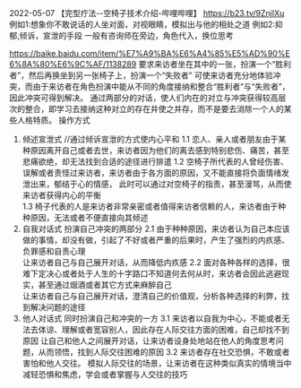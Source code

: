 
2022-05-07
【完型疗法--空椅子技术介绍-哔哩哔哩】 https://b23.tv/9ZnjIXu
例如1:想象你不敢说话的人坐对面，对视眼睛，模拟出与他的相处之道
例如2:抑郁,倾诉，宣泄的手段
一般有咨询师在旁边，角色代入，换位思考

https://baike.baidu.com/item/%E7%A9%BA%E6%A4%85%E5%AD%90%E6%8A%80%E6%9C%AF/1138289
要求来访者坐在其中的一张，扮演一个“胜利者”，然后再换坐到另一张椅子上，扮演一个“失败者”
可使来访者充分地体验冲突，而由于来访者在角色扮演中能从不同的角度接纳和整合“胜利者”与“失败者”，因此冲突可得到解决。
通过两部分的对话，使人们内在的对立与冲突获得较高层次的整合，即学习去接纳这种对立的存在并使之并存，而不是要去消除一个人的某些人格特质。
操作方式
1. 倾述宣泄式   //通过倾诉宣泄的方式使内心平和
1.1 恋人、亲人或者朋友由于某种原因离开自己或者去世，来访者因为他们的离去感到特别悲伤、痛苦，甚至悲痛欲绝，却无法找到合适的途径进行排遣
1.2 空椅子所代表的人曾经伤害、误解或者责怪过来访者，来访者由于各方面的原因，又不能直接将负面情绪发泄出来，郁结于心的情感，
    此时可以通过对空椅子的指责，甚至漫骂，从而使来访者获得内心的平衡   
1.3 椅子代表的人是来访者非常亲密或者值得来访者信赖的人，来访者由于种种原因，无法或者不便直接向其倾述    
2. 自我对话式  扮演自己冲突的两部分
2.1 由于种种原因，来访者认为自己本应该做的事情，却没有做，引起了不好或者严重的后果时，产生了强烈的内疚感、负罪感和自责心理   
   让来访者自己与自己展开对话，从而降低内疚感
2.2 面对各种各样的选择，很难下定决心或者处于人生的十字路口不知道何去何从时，来访者会因此逃避现实，甚至通过烟酒或者其它方式来麻醉自己  
   让来访者自己与自己展开对话，澄清自己的价值观，分析各种选择的利弊，找到解决问题的途径
3. 他人对话式  同时扮演自己和冲突的一方
   3.1 来访者以自我为中心，不能或者无法去体谅、理解或者宽容别人，因此存在人际交往方面的困难，自己却找不到原因
        让自己和他人之间展开对话，让来访者设身处地站在他人的角度思考问题，从而领悟，找到人际交往困难的原因
   3.2 来访者存在社交恐惧，不敢或者害怕和他人交往。
      模拟人际交往的场景，让来访者在这种类似真实的情境当中减轻恐惧和焦虑，学会或者掌握与人交往的技巧
   